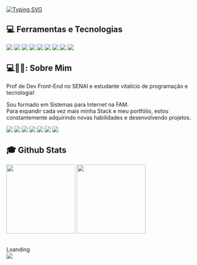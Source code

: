 <a href="https://git.io/typing-svg"><img src="https://readme-typing-svg.herokuapp.com?font=Fira+Code&pause=1000&color=2A9C66&center=falso&vCenter=falso&repeat=verdadeiro&random=falso&width=435&lines=oiiii%2C+eu+sou+a+Carol+" alt="Typing SVG" /></a>
## 💻 Ferramentas e Tecnologias
<div>
  <img src="https://img.shields.io/badge/HTML5-f56320?style=for-the-badge&logo=html5&logoColor=white" target="_blank"></a>
  <img src="https://img.shields.io/badge/CSS3-2079f5?style=for-the-badge&logo=css3&logoColor=white" target="_blank"></a>
  <img src="https://img.shields.io/badge/JavaScript-d0d02f?style=for-the-badge&logo=javascript&logoColor=black" target="_blank"></a>
  <img src="https://img.shields.io/badge/Github-1a1e21?style=for-the-badge&logo=github&logoColor=white" target="_blank"></a>
  <img src="https://img.shields.io/badge/Ilustrator-f8a829?style=for-the-badge&logo=adobeillustrator&logoColor=white" target="_blank"></a>
  <img src="https://img.shields.io/badge/Photoshop-35b4e8?style=for-the-badge&logo=adobephotoshop&logoColor=white" target="_blank"></a>
  <img src="https://img.shields.io/badge/PowerBI-f0c537?style=for-the-badge&logo=powerbi&logoColor=white" target="_blank"></a>
  <img src="https://img.shields.io/badge/figma-ff4b14?style=for-the-badge&logo=figma&logoColor=white" target="_blank"></a>
  <img src="https://img.shields.io/badge/Canva-5cceff?style=for-the-badge&logo=canva&logoColor=black" target="_blank"></a>
</div>
  
 ## 
## 💻🍺🧙: Sobre Mim


<div>
  <p>Prof de Dev Front-End no SENAI e estudante vitalício de programação e tecnologia!</p>
</div>

Sou formado em Sistemas para Internet na FAM.<br> 
Para expandir cada vez mais minha Stack e meu portfólio, estou constantemente adquirindo novas habilidades e desenvolvendo projetos.<br>
 
<div>
  <a href="https://www.instagram.com/_carolinessz/ " target="_blank"><img src="https://img.shields.io/badge/-Instagram-%23E4405F?style=for-the-badge&logo=instagram&logoColor=white" target="_blank"></a>
 	<a href="https://twitter.com/_carolinessz" target="_blank"><img src="https://img.shields.io/badge/-Facebook-3b5998?style=for-the-badge&logo=instagram&logoColor=white" target="_blank"></a>
 	<a href="https://www.tiktok.com/@_carolinesszz" target="_blank"><img src="https://img.shields.io/badge/YouTube-FF0000?style=for-the-badge&logo=youtube&logoColor=white" target="_blank"></a>
  <a href="https://br.pinterest.com/carolinemiranda0726" target="_blank"><img src="https://img.shields.io/badge/Twitch-9146FF?style=for-the-badge&logo=twitch&logoColor=white" target="_blank"></a>
  <a href="#" target="_blank"><img src="https://img.shields.io/badge/Discord-7289DA?style=for-the-badge&logo=discord&logoColor=white" target="_blank"></a> 
  <a href="#"> <img src="https://img.shields.io/badge/-Gmail-00a368?style=for-the-badge&logo=gmail&logoColor=white" target="_blank"></a>
  <a href="#" target="_blank"><img src="https://img.shields.io/badge/-LinkedIn-%230077B5?style=for-the-badge&logo=linkedin&logoColor=white" target="_blank"></a> 
</div>


 ## :mortar_board: Github Stats
<div>
  <a href="https://github.com/guuhferiani"></a>
  <img height="180em" src="https://github-readme-stats.vercel.app/api?username=caolinss&show_icons=true&theme=dracula&include_all_commits=true&count_private=true"/>
  <img height="180em" src="https://github-readme-stats.vercel.app/api/top-langs/?username=caroliness&layout=compact&langs_count=7&theme=dracula"/>
</div>


##
<div>
Loanding   
</div>
<div>
  <picture align="center"> 
    <img src="https://github.com/guuhferiani/guuhferiani/blob/main/snake-svg.svg">
  </picture
</div>
